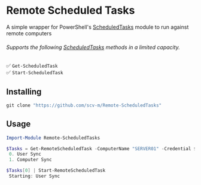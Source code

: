 # Remote Scheduled Tasks

A simple wrapper for PowerShell's [ScheduledTasks](https://docs.microsoft.com/en-us/powershell/module/scheduledtasks/?view=win10-ps) module to run against remote computers

###### Supports the following [ScheduledTasks](https://docs.microsoft.com/en-us/powershell/module/scheduledtasks/?view=win10-ps) methods in a limited capacity.

✅ `Get-ScheduledTask`  
✅ `Start-ScheduledTask`

## Installing

```powershell
git clone "https://github.com/scv-m/Remote-ScheduledTasks"
```

## Usage

```powershell
Import-Module Remote-ScheduledTasks

$Tasks = Get-RemoteScheduledTask -ComputerName "SERVER01" -Credential $(Get-Credential)
 0. User Sync
 1. Computer Sync

$Tasks[0] | Start-RemoteScheduledTask
 Starting: User Sync
```